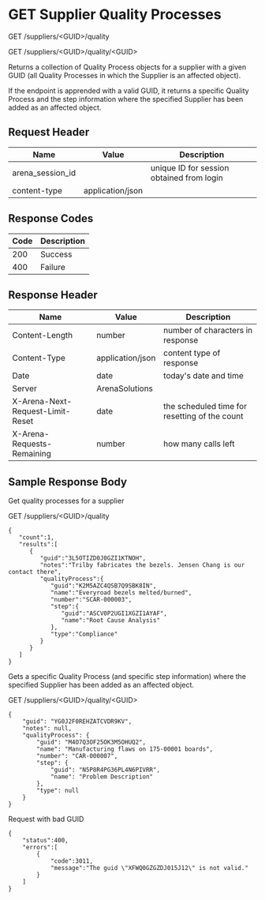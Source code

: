 # GET Supplier Quality Processes
GET /suppliers/&lt;GUID&gt;/quality

GET /suppliers/&lt;GUID&gt;/quality/&lt;GUID&gt;

Returns a collection of  Quality Process objects for a supplier with a given GUID \(all Quality Processes in which the Supplier is an affected object\). 

If the endpoint is apprended with a valid GUID, it returns a specific Quality Process and the step information where the specified Supplier has been added as an affected object.

## Request Header

| Name  | Value  | Description  |
|  --- |  --- |  --- | 
| arena_session_id  |   | unique ID for session obtained from login  |
| content-type  | application/json  |   |

## Response Codes

| Code  | Description  |
|  --- |  --- | 
| 200  | Success  |
| 400  | Failure  |

## Response Header

| Name  | Value  | Description  |
|  --- |  --- |  --- | 
| Content-Length  | number  | number of characters in response  |
| Content-Type  | application/json  | content type of response  |
| Date  | date  | today's date and time  |
| Server  | ArenaSolutions  |   |
| X-Arena-Next-Request-Limit-Reset   | date  | the scheduled time for resetting of the count  |
| X-Arena-Requests-Remaining   | number  | how many calls left  |

## Sample Response Body
Get quality processes for a supplier

GET /suppliers/&lt;GUID&gt;/quality

```
{  
   "count":1,
   "results":[  
      {  
         "guid":"3L5OTIZD0J0GZI1KTNOH",
         "notes":"Trilby fabricates the bezels. Jensen Chang is our contact there",
         "qualityProcess":{  
            "guid":"K2M5AZC4QSB7Q9SBK8IN",
            "name":"Everyroad bezels melted/burned",
            "number":"SCAR-000003",
            "step":{  
               "guid":"ASCV0P2UGI1XGZI1AYAF",
               "name":"Root Cause Analysis"
            },
            "type":"Compliance"
         }
      }
   ]
}
```
Gets a specific Quality Process \(and specific step information\) where the specified Supplier has been added as an affected object.

GET /suppliers/&lt;GUID&gt;/quality/&lt;GUID&gt;

```
{
    "guid": "YG0J2F0REHZATCVDR9KV",
    "notes": null,
    "qualityProcess": {
        "guid": "M4O7Q3OF25OK3M5OHUQ2",
        "name": "Manufacturing flaws on 175-00001 boards",
        "number": "CAR-000007",
        "step": {
            "guid": "N5P8R4PG36PL4N6PIVRR",
            "name": "Problem Description"
        },
        "type": null
    }
}
```
Request with bad GUID

```
{  
    "status":400,
    "errors":[  
        {  
            "code":3011,
            "message":"The guid \"XFWQ0GZGZDJ015J12\" is not valid."
        }
    ]
}
```

